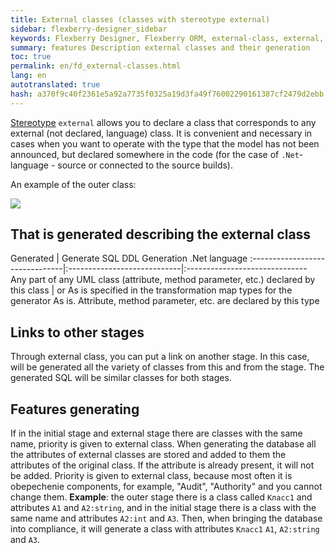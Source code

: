 ```yaml
--- 
title: External classes (classes with stereotype external) 
sidebar: flexberry-designer_sidebar 
keywords: Flexberry Designer, Flexberry ORM, external-class, external, generation, stereotype 
summary: features Description external classes and their generation 
toc: true 
permalink: en/fd_external-classes.html 
lang: en 
autotranslated: true 
hash: a370f9c40f2361e5a92a7735f0325a19d3fa49f76002290161387cf2479d2ebb 
--- 
```


[Stereotype](fd_key-concepts.html) `external` allows you to declare a class that corresponds to any external (not declared, language) class. It is convenient and necessary in cases when you want to operate with the type that the model has not been announced, but declared somewhere in the code (for the case of `.Net`-language - source or connected to the source builds). 

An example of the outer class: 

![](/images/pages/products/flexberry-designer/class-diagram/external.jpg) 

## That is generated describing the external class 

Generated | Generate SQL DDL Generation .Net language 
:-------------------------------|:----------------------------|:------------------------------ 
Any part of any UML class (attribute, method parameter, etc.) declared by this class | or As is specified in the transformation map types for the generator As is. Attribute, method parameter, etc. are declared by this type 

## Links to other stages 

Through external class, you can put a link on another stage. In this case, will be generated all the variety of classes from this and from the stage. The generated SQL will be similar classes for both stages. 

## Features generating 

If in the initial stage and external stage there are classes with the same name, priority is given to external class. When generating the database all the attributes of external classes are stored and added to them the attributes of the original class. If the attribute is already present, it will not be added. 
Priority is given to external class, because most often it is obepechenie components, for example, "Audit", "Authority" and you cannot change them. 
**Example**: the outer stage there is a class called `Класс1` and attributes `А1` and `А2:string`, and in the initial stage there is a class with the same name and attributes `А2:int` and `А3`. Then, when bringing the database into compliance, it will generate a class with attributes `Класс1` `А1`, `А2:string` and `А3`. 





